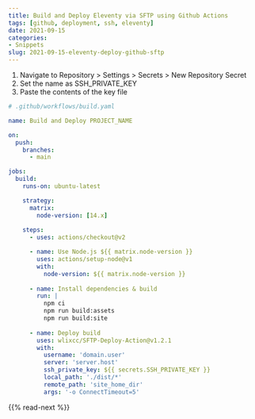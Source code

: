 ```yaml
---
title: Build and Deploy Eleventy via SFTP using Github Actions
tags: [github, deployment, ssh, eleventy]
date: 2021-09-15
categories:
- Snippets
slug: 2021-09-15-eleventy-deploy-github-sftp
---
```


1. Navigate to Repository > Settings > Secrets > New Repository Secret
2. Set the name as SSH_PRIVATE_KEY
3. Paste the contents of the key file

```yaml
# .github/workflows/build.yaml

name: Build and Deploy PROJECT_NAME

on:
  push:
    branches:
      - main

jobs:
  build:
    runs-on: ubuntu-latest

    strategy:
      matrix:
        node-version: [14.x]
    
    steps:
      - uses: actions/checkout@v2

      - name: Use Node.js ${{ matrix.node-version }}
        uses: actions/setup-node@v1
        with:
          node-version: ${{ matrix.node-version }}
      
      - name: Install dependencies & build
        run: |
          npm ci
          npm run build:assets
          npm run build:site
      
      - name: Deploy build
        uses: wlixcc/SFTP-Deploy-Action@v1.2.1
        with:
          username: 'domain.user'
          server: 'server.host'
          ssh_private_key: ${{ secrets.SSH_PRIVATE_KEY }}
          local_path: './dist/*'
          remote_path: 'site_home_dir'
          args: '-o ConnectTimeout=5'
```

{{% read-next %}}
